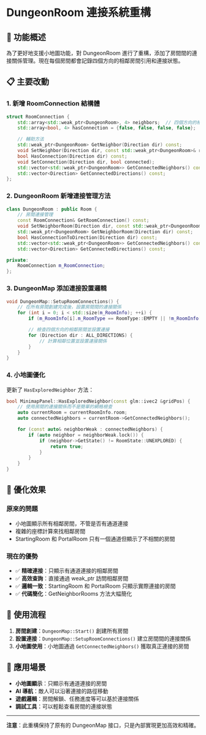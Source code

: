 # DungeonRoom 連接系統重構

## 🔗 功能概述

為了更好地支援小地圖功能，對 DungeonRoom 進行了重構，添加了房間間的連接關係管理。現在每個房間都會記錄四個方向的相鄰房間引用和連接狀態。

## 📋 主要改動

### 1. **新增 RoomConnection 結構體**

```cpp
struct RoomConnection {
    std::array<std::weak_ptr<DungeonRoom>, 4> neighbors;  // 四個方向的相鄰房間
    std::array<bool, 4> hasConnection = {false, false, false, false};  // 是否有通道連接

    // 輔助方法
    std::weak_ptr<DungeonRoom> GetNeighbor(Direction dir) const;
    void SetNeighbor(Direction dir, const std::weak_ptr<DungeonRoom>& room);
    bool HasConnection(Direction dir) const;
    void SetConnection(Direction dir, bool connected);
    std::vector<std::weak_ptr<DungeonRoom>> GetConnectedNeighbors() const;
    std::vector<Direction> GetConnectedDirections() const;
};
```

### 2. **DungeonRoom 新增連接管理方法**

```cpp
class DungeonRoom : public Room {
    // 房間連接管理
    const RoomConnection& GetRoomConnection() const;
    void SetNeighborRoom(Direction dir, const std::weak_ptr<DungeonRoom>& neighbor, bool hasConnection = false);
    std::weak_ptr<DungeonRoom> GetNeighborRoom(Direction dir) const;
    bool HasConnectionToDirection(Direction dir) const;
    std::vector<std::weak_ptr<DungeonRoom>> GetConnectedNeighbors() const;
    std::vector<Direction> GetConnectedDirections() const;

private:
    RoomConnection m_RoomConnection;
};
```

### 3. **DungeonMap 添加連接設置邏輯**

```cpp
void DungeonMap::SetupRoomConnections() {
    // 在所有房間創建完成後，設置房間間的連接關係
    for (int i = 0; i < std::size(m_RoomInfo); ++i) {
        if (m_RoomInfo[i].m_RoomType == RoomType::EMPTY || !m_RoomInfo[i].room) continue;

        // 檢查四個方向的相鄰房間並設置連接
        for (Direction dir : ALL_DIRECTIONS) {
            // 計算相鄰位置並設置連接關係
        }
    }
}
```

### 4. **小地圖優化**

更新了 `HasExploredNeighbor` 方法：

```cpp
bool MinimapPanel::HasExploredNeighbor(const glm::ivec2 &gridPos) {
    // 使用房間的連接關係而不是簡單的網格檢查
    auto currentRoom = currentRoomInfo.room;
    auto connectedNeighbors = currentRoom->GetConnectedNeighbors();

    for (const auto& neighborWeak : connectedNeighbors) {
        if (auto neighbor = neighborWeak.lock()) {
            if (neighbor->GetState() != RoomState::UNEXPLORED) {
                return true;
            }
        }
    }
}
```

## 🎯 優化效果

### **原來的問題**

- 小地圖顯示所有相鄰房間，不管是否有通道連接
- 複雜的座標計算來找相鄰房間
- StartingRoom 和 PortalRoom 只有一個通道但顯示了不相關的房間

### **現在的優勢**

- ✅ **精確連接**：只顯示有通道連接的相鄰房間
- ✅ **高效查詢**：直接通過 weak_ptr 訪問相鄰房間
- ✅ **邏輯一致**：StartingRoom 和 PortalRoom 只顯示實際連接的房間
- ✅ **代碼簡化**：GetNeighborRooms 方法大幅簡化

## 🔄 使用流程

1. **房間創建**：`DungeonMap::Start()` 創建所有房間
2. **設置連接**：`DungeonMap::SetupRoomConnections()` 建立房間間的連接關係
3. **小地圖使用**：小地圖通過 `GetConnectedNeighbors()` 獲取真正連接的房間

## 📍 應用場景

- **小地圖顯示**：只顯示有通道連接的房間
- **AI 導航**：敵人可以沿著連接的路徑移動
- **遊戲邏輯**：房間解鎖、任務進度等可以基於連接關係
- **調試工具**：可以輕鬆查看房間的連接狀態

---

**注意**：此重構保持了原有的 DungeonMap 接口，只是內部實現更加高效和精確。
